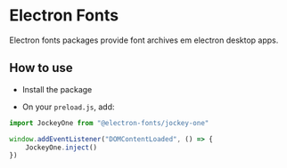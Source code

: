 # Electron Fonts

Electron fonts packages provide font archives em electron desktop apps.

## How to use

* Install the package

* On your `preload.js`, add:

```ts
import JockeyOne from "@electron-fonts/jockey-one"

window.addEventListener("DOMContentLoaded", () => {
    JockeyOne.inject()
})
```